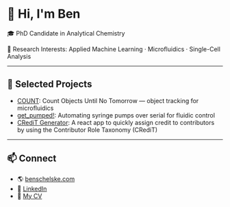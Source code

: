 # 👋 Hi, I'm Ben
🎓 PhD Candidate in Analytical Chemistry

🔬 Research Interests: Applied Machine Learning · Microfluidics · Single-Cell Analysis

---

## 🚀 Selected Projects

- [COUNT](https://github.com/bschelske/COUNT): Count Objects Until No Tomorrow — object tracking for microfluidics
- [get_pumped!](https://github.com/bschelske/get_pumped): Automating syringe pumps over serial for fluidic control
- [CRediT Generator](https://github.com/bschelske/react-credit): A react app to quickly assign credit to contributors by using the Contributor Role Taxonomy (CRediT)

---

## 📫 Connect

- 🌎 [benschelske.com](https://benschelske.com/)
- 💼 [LinkedIn](https://www.linkedin.com/in/benjamin-schelske/)
- 📝 [My CV](https://benschelske.com/cv)

